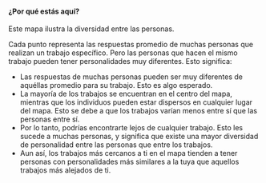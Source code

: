 #### ¿Por qué estás aquí?

Este mapa ilustra la diversidad entre las personas. 

Cada punto representa las respuestas promedio de muchas personas que realizan un trabajo específico. Pero las personas que hacen el mismo trabajo pueden tener personalidades muy diferentes. Esto significa:

-  Las respuestas de muchas personas pueden ser muy diferentes de aquéllas promedio para su trabajo. Esto es algo esperado.
-  La mayoría de los trabajos se encuentran en el centro del mapa, mientras que los individuos pueden estar dispersos en cualquier lugar del mapa. Esto se debe a que los trabajos varían menos entre sí que las personas entre sí.
-  Por lo tanto, podrías encontrarte lejos de cualquier trabajo. Esto les sucede a muchas personas, y significa que existe una mayor diversidad de personalidad entre las personas que entre los trabajos.
-  Aun así, los trabajos más cercanos a ti en el mapa tienden a tener personas con personalidades más similares a la tuya que aquellos trabajos más alejados de ti.
